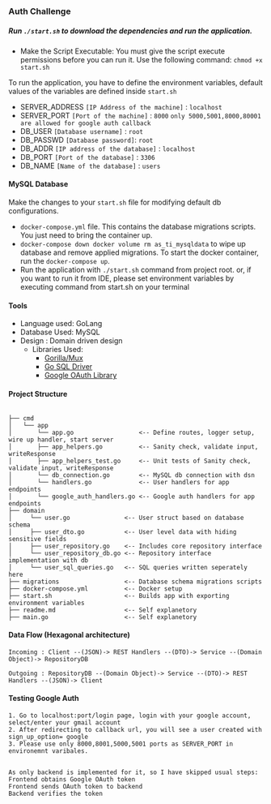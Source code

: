 ### Auth Challenge

##### Run `./start.sh` to download the dependencies and run the application.
* Make the Script Executable: You must give the script execute permissions before you can run it. Use the following command:
  `chmod +x start.sh`


To run the application, you have to define the environment variables, default values of the variables are defined inside `start.sh`

- SERVER_ADDRESS    `[IP Address of the machine]` : `localhost`
- SERVER_PORT       `[Port of the machine]` : `8000` `only 5000,5001,8000,80001 are allowed for google auth callback`
- DB_USER           `[Database username]` : `root`
- DB_PASSWD         `[Database password]`: `root`
- DB_ADDR           `[IP address of the database]` : `localhost`
- DB_PORT           `[Port of the database]` : `3306`
- DB_NAME           `[Name of the database]` : `users`

#### MySQL Database
Make the changes to your `start.sh` file for modifying default db configurations.
* `docker-compose.yml` file. This contains the database migrations scripts. You just need to bring the container up.
* `docker-compose down
  docker volume rm as_ti_mysqldata` to wipe up database and remove applied migrations.
   To start the docker container, run the `docker-compose up`.
* Run the application with `./start.sh` command from project root. or, if you want to run it from IDE, please set
  environment variables by executing command from start.sh on your terminal

#### Tools
  * Language used: GoLang
  * Database Used: MySQL
* Design       : Domain driven design
  * Libraries Used:
    * [Gorilla/Mux](https://github.com/gorilla/mux)
    * [Go SQL Driver](https://github.com/go-sql-driver/mysql)
    * [Google OAuth Library](golang.org/x/oauth2/google)

#### Project Structure
```

├── cmd
│   └── app
│       └── app.go                  <-- Define routes, logger setup, wire up handler, start server
│       ├── app_helpers.go          <-- Sanity check, validate input, writeResponse
│       ├── app_helpers_test.go     <-- Unit tests of Sanity check, validate input, writeResponse
│       └── db_connection.go        <-- MySQL db connection with dsn
│       └── handlers.go             <-- User handlers for app endpoints
│       └── google_auth_handlers.go <-- Google auth handlers for app endpoints
├── domain
│     └── user.go               <-- User struct based on database schema
│     ├── user_dto.go           <-- User level data with hiding sensitive fields
│     ├── user_repository.go    <-- Includes core repository interface
│     └── user_repository_db.go <-- Repository interface implementation with db
│     └── user_sql_queries.go   <-- SQL queries written seperately here
├── migrations                  <-- Database schema migrations scripts
├── docker-compose.yml          <-- Docker setup
├── start.sh                    <-- Builds app with exporting environment variables
├── readme.md                   <-- Self explanetory
├── main.go                     <-- Self explanetory

```


#### Data Flow (Hexagonal architecture)

    Incoming : Client --(JSON)-> REST Handlers --(DTO)-> Service --(Domain Object)-> RepositoryDB

    Outgoing : RepositoryDB --(Domain Object)-> Service --(DTO)-> REST Handlers --(JSON)-> Client

#### Testing Google Auth

```
1. Go to localhost:port/login page, login with your google account, select/enter your gmail account
2. After redirecting to callback url, you will see a user created with sign_up_option= google
3. Please use only 8000,8001,5000,5001 ports as SERVER_PORT in environemnt varibales.


As only backend is implemented for it, so I have skipped usual steps:
Frontend obtains Google OAuth token
Frontend sends OAuth token to backend
Backend verifies the token
```
